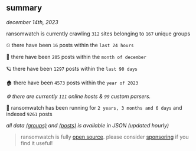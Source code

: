 
## summary
_december 14th, 2023_

ransomwatch is currently crawling `312` sites belonging to `167` unique groups

⏲ there have been `16` posts within the `last 24 hours`

🦈 there have been `205` posts within the `month of december`

🪐 there have been `1297` posts within the `last 90 days`

🏚 there have been `4573` posts within the `year of 2023`

_⚙️ there are currently `111` online hosts & `99` custom parsers._

🦕 ransomwatch has been running for `2 years, 3 months and 6 days` and indexed `9261` posts

_all data  [(groups)](http://ransomwhat.telemetry.ltd/groups) and [(posts)](http://ransomwhat.telemetry.ltd/posts) is available in JSON (updated hourly)_

> ransomwatch is fully [open source](https://github.com/joshhighet/ransomwatch#ransomwatch--). please consider [sponsoring](https://github.com/sponsors/joshhighet) if you find it useful!
